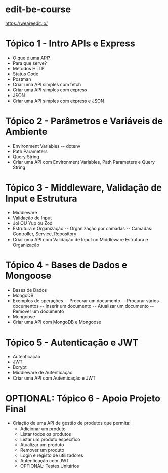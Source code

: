 # edit-be-course

https://weareedit.io/

# Tópico 1 - Intro APIs e Express

- O que é uma API?
- Para que serve?
- Métodos HTTP
- Status Code
- Postman
- Criar uma API simples com fetch
- Criar uma API simples com express
- JSON
- Criar uma API simples com express e JSON

# Tópico 2 - Parâmetros e Variáveis de Ambiente

- Environment Variables
  -- dotenv
- Path Parameters
- Query String
- Criar uma API com Environment Variables, Path Parameters e Query String

# Tópico 3 - Middleware, Validação de Input e Estrutura

- Middleware
- Validação de Input
- Joi OU Yup ou Zod
- Estrutura e Organização
  -- Organização por camadas
  -- Camadas: Controller, Service, Repository
- Criar uma API com Validação de Input no Middleware Estrutura e Organização

# Tópico 4 - Bases de Dados e Mongoose

- Bases de Dados
- MongoDB
- Exemplos de operações
  -- Procurar um documento
  -- Procurar vários documentos
  -- Inserir um documento
  -- Atualizar um documento
  -- Remover um documento
- Mongoose
- Criar uma API com MongoDB e Mongoose

# Tópico 5 - Autenticação e JWT

- Autenticação
- JWT
- Bcrypt
- Middleware de Autenticação
- Criar uma API com Autenticação e JWT

# OPTIONAL: Tópico 6 - Apoio Projeto Final

- Criação de uma API de gestão de produtos que permita:
  - Adicionar um produto
  - Listar todos os produtos
  - Listar um produto específico
  - Atualizar um produto
  - Remover um produto
  - Login e registo de utilizadores
  - Autenticação com JWT
  - OPTIONAL: Testes Unitários
